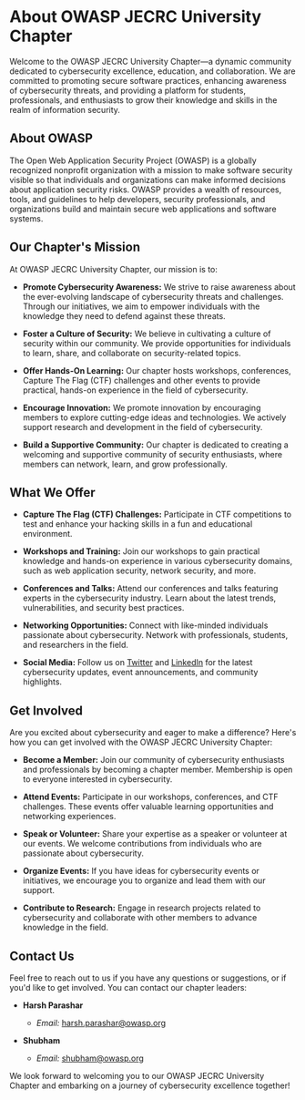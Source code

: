# About OWASP JECRC University Chapter

Welcome to the OWASP JECRC University Chapter—a dynamic community dedicated to cybersecurity excellence, education, and collaboration. We are committed to promoting secure software practices, enhancing awareness of cybersecurity threats, and providing a platform for students, professionals, and enthusiasts to grow their knowledge and skills in the realm of information security.

## About OWASP

The Open Web Application Security Project (OWASP) is a globally recognized nonprofit organization with a mission to make software security visible so that individuals and organizations can make informed decisions about application security risks. OWASP provides a wealth of resources, tools, and guidelines to help developers, security professionals, and organizations build and maintain secure web applications and software systems.

## Our Chapter's Mission

At OWASP JECRC University Chapter, our mission is to:

- **Promote Cybersecurity Awareness:** We strive to raise awareness about the ever-evolving landscape of cybersecurity threats and challenges. Through our initiatives, we aim to empower individuals with the knowledge they need to defend against these threats.

- **Foster a Culture of Security:** We believe in cultivating a culture of security within our community. We provide opportunities for individuals to learn, share, and collaborate on security-related topics.

- **Offer Hands-On Learning:** Our chapter hosts workshops, conferences, Capture The Flag (CTF) challenges and other events to provide practical, hands-on experience in the field of cybersecurity.

- **Encourage Innovation:** We promote innovation by encouraging members to explore cutting-edge ideas and technologies. We actively support research and development in the field of cybersecurity.

- **Build a Supportive Community:** Our chapter is dedicated to creating a welcoming and supportive community of security enthusiasts, where members can network, learn, and grow professionally.

## What We Offer

- **Capture The Flag (CTF) Challenges:** Participate in CTF competitions to test and enhance your hacking skills in a fun and educational environment.

- **Workshops and Training:** Join our workshops to gain practical knowledge and hands-on experience in various cybersecurity domains, such as web application security, network security, and more.

- **Conferences and Talks:** Attend our conferences and talks featuring experts in the cybersecurity industry. Learn about the latest trends, vulnerabilities, and security best practices.

- **Networking Opportunities:** Connect with like-minded individuals passionate about cybersecurity. Network with professionals, students, and researchers in the field.

- **Social Media:** Follow us on [Twitter](link-to-twitter) and [LinkedIn](link-to-linkedin) for the latest cybersecurity updates, event announcements, and community highlights.

## Get Involved

Are you excited about cybersecurity and eager to make a difference? Here's how you can get involved with the OWASP JECRC University Chapter:

- **Become a Member:** Join our community of cybersecurity enthusiasts and professionals by becoming a chapter member. Membership is open to everyone interested in cybersecurity.

- **Attend Events:** Participate in our workshops, conferences, and CTF challenges. These events offer valuable learning opportunities and networking experiences.

- **Speak or Volunteer:** Share your expertise as a speaker or volunteer at our events. We welcome contributions from individuals who are passionate about cybersecurity.

- **Organize Events:** If you have ideas for cybersecurity events or initiatives, we encourage you to organize and lead them with our support.

- **Contribute to Research:** Engage in research projects related to cybersecurity and collaborate with other members to advance knowledge in the field.

## Contact Us

Feel free to reach out to us if you have any questions or suggestions, or if you'd like to get involved. You can contact our chapter leaders:

- **Harsh Parashar**
  - *Email:* harsh.parashar@owasp.org

- **Shubham**
  - *Email:* shubham@owasp.org

We look forward to welcoming you to our OWASP JECRC University Chapter and embarking on a journey of cybersecurity excellence together!
